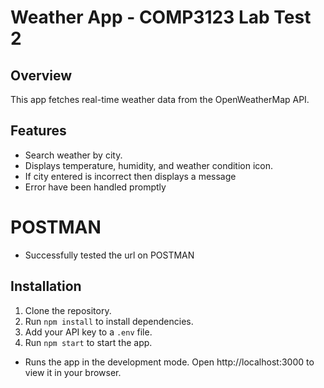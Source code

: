 # Weather App - COMP3123 Lab Test 2

## Overview
This app fetches real-time weather data from the OpenWeatherMap API.

## Features
- Search weather by city.
- Displays temperature, humidity, and weather condition icon.
- If city entered is incorrect then displays a message 
- Error have been handled promptly

# POSTMAN
- Successfully tested the url on POSTMAN

## Installation
1. Clone the repository.
2. Run `npm install` to install dependencies.
3. Add your API key to a `.env` file.
4. Run `npm start` to start the app.
- Runs the app in the development mode.
Open http://localhost:3000 to view it in your browser.

